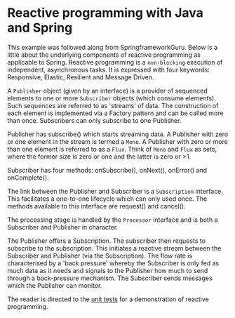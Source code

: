 # Reactive programming with Java and Spring

This example was followed along from SpringframeworkGuru. Below is a little about the underlying components of reactive programming as applicable to Spring. Reactive programming is a `non-blocking` execution of independent, asynchronous tasks. It is expressed with four keywords: Responsive, Elastic, Resilient and Message Driven.

A `Publisher` object (given by an interface) is a provider of sequenced elements to one or more `Subscriber` objects (which consume elements). Such sequences are referred to as 'streams' of data. The construction of each element is implemented via a Factory pattern and can be called more than once. Subscribers can only subscribe to one Publisher.

Publisher has subscribe() which starts streaming data. A Publisher with zero or one element in the stream is termed a `Mono`. A Publisher with zero or more than one element is referred to as a `Flux`. Think of `Mono` and `Flux` as sets, where the former size is zero or one and the latter is zero or >1.

Subscriber has four methods: onSubscribe(), onNext(), onError() and onComplete(). 

The link between the Publisher and Subscriber is a `Subscription` interface. This facilitates a one-to-one lifecycle which can only used once. The methods available to this interface are request() and cancel().

The processing stage is handled by the `Processor` interface and is both a Subscriber and Publisher in character.

The Publisher offers a Subscription. The subscriber then requests to subscribe to the subscription. This initiates a reactive stream between the Subscriber and Publisher (via the Subscription). The flow rate is characterised by a 'back pressure' whereby the Subscriber is only fed as much data as it needs and signals to the Publisher how much to send through a back-pressure mechanism. The Subscriber sends messages which the Publisher can monitor.

The reader is directed to the [unit tests](./src/test/java/com/jfspps/reactiveapps/ReactiveExamplesTest.java) for a demonstration of reactive programming.
